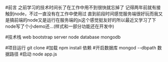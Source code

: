 #前言
    之前学习的技术时间长了在工作中用不到很快就忘掉了  记得两年前就有接触到node，不过一直没有在工作中使用过 直到前段时间感觉服务端很好玩而我又是搞前端的node又是运行在服务端的js这个感觉挺友好的所以最近又学习了下node写了个小demo还...(样式和一部分功能还在开发中)


#技术栈
web bootstrap server node database mongodb



#项目运行
git clone 
#加载
npm install 依赖
#开启数据库
mongod --dbpath  数据路径
#启动
node app.js